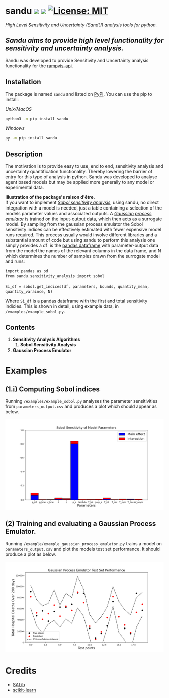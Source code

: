 # sandu ![](https://img.shields.io/pypi/v/sandu) ![](https://img.shields.io/badge/python-%3E%3D3.6-blue) [![License: MIT](https://img.shields.io/badge/License-MIT-green.svg)](https://opensource.org/licenses/MIT)

*High Level Sensitivity and Uncertainty (SandU) analysis tools for python.*



## *Sandu aims to provide high level functionality for sensitivity and uncertainty analysis.*

Sandu was developed to provide Sensitivity and Uncertainty analysis functionality for the [rampvis-api](https://github.com/ScottishCovidResponse/rampvis-api).

## Installation

The package is named `sandu` and listed on [PyPI](https://pypi.org/project/sandu/). You can use the pip to install:

*Unix/MacOS*
```bash
python3 -m pip install sandu
```
*Windows*
```bash
py -m pip install sandu
```
## Description

The motivation is to provide easy to use, end to end, sensitivity analysis and uncertainty quantification functionality. Thereby lowering the barrier of entry for this type of analysis in python. Sandu was developed to analyse agent based models but may be applied more generally to any model or experimental data.

**Illustration of the package's raison d'être.**   
If you want to implement [*Sobol sensitivity analysis*](https://en.wikipedia.org/wiki/Variance-based_sensitivity_analysis), using sandu, no direct integration with a model is needed, just a table containing a selection of the models parameter values and associated outputs. A [*Gaussian process emulator*](https://en.wikipedia.org/wiki/Gaussian_process_emulator) is trained on the input-output data, which then acts as a surrogate model. By sampling from the gaussian process emulator the Sobol sensitivity indices can be effectively estimated with fewer expensive model runs required. This process usually would involve different libraries and a substantial amount of code but using sandu to perform this analysis one simply provides a df` is the [pandas dataframe](https://pandas.pydata.org/docs/reference/api/pandas.DataFrame.html) with parameter-output data from the model  the names of the relevant columns in the data frame, and N which determines the number of samples drawn from the surrogate model and runs:

```
import pandas as pd
from sandu.sensitivity_analysis import sobol

Si_df = sobol.get_indices(df, parameters, bounds, quantity_mean, quantity_varaince, N)
```
Where `Si_df` is a pandas dataframe with the first and total sensitivity indicies. This is shown in detail, using example data, in `/examples/example_sobol.py`.

## Contents
1. **Sensitivity Analysis Algorithms**
    1. **Sobol Sensitivity Analysis**
2. **Gaussian Process Emulator**


# Examples
## (1.i) Computing Sobol indices
Running  `/examples/example_sobol.py` analyses the parameter sensitivities  from `parameters_output.csv` and produces a plot which should appear as below.

![alt text](images/example_sobol.png)

## (2) Training and evaluating a Gaussian Process Emulator. 
Running `/example/example_gaussian_process_emulator.py` trains a model on `parameters_output.csv` and plot the models test set performance. It should produce a plot as below.

![alt text](images/example_gaussian_process_emulator.png)

# Credits
* [SALib](http://salib.github.io/SALib/)
* [scikit-learn](https://scikit-learn.org/stable/)
